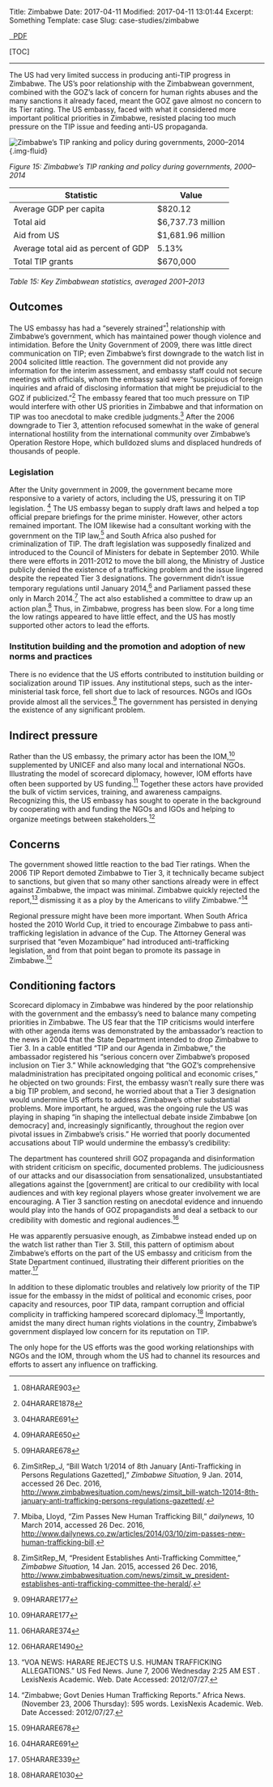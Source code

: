 Title: Zimbabwe
Date: 2017-04-11
Modified: 2017-04-11 13:01:44
Excerpt: Something
Template: case
Slug: case-studies/zimbabwe

<p><a href="/files/pdfs/Case%20study%20-%20Zimbabwe.pdf" class="btn btn-primary">
<span class="glyphicon glyphicon-download-alt" aria-hidden="true"></span>&nbsp;
PDF
</a></p>

[TOC]

---

The US had very limited success in producing anti-TIP progress in Zimbabwe. The
US’s poor relationship with the Zimbabwean government, combined with the GOZ’s
lack of concern for human rights abuses and the many sanctions it already
faced, meant the GOZ gave almost no concern to its Tier rating. The US embassy,
faced with what it considered more important political priorities in Zimbabwe,
resisted placing too much pressure on the TIP issue and feeding anti-US
propaganda.

![Zimbabwe’s TIP ranking and policy during governments, 2000–2014](/files/images/timeline_ZWE.png){.img-fluid}

*Figure 15: Zimbabwe’s TIP ranking and policy during governments, 2000–2014*

Statistic                             | Value
------------------------------------- | --------------------
Average GDP per capita                | $820.12
Total aid                             | $6,737.73 million
Aid from US                           | $1,681.96 million
Average total aid as percent of GDP   | 5.13%
Total TIP grants                      | $670,000

*Table 15: Key Zimbabwean statistics, averaged 2001–2013*

## Outcomes

The US embassy has had a “severely strained”[^516] relationship with Zimbabwe’s
government, which has maintained power though violence and intimidation. Before
the Unity Government of 2009, there was little direct communication on TIP;
even Zimbabwe’s first downgrade to the watch list in 2004 solicited little
reaction. The government did not provide any information for the interim
assessment, and embassy staff could not secure meetings with officials, whom
the embassy said were “suspicious of foreign inquiries and afraid of disclosing
information that might be prejudicial to the GOZ if publicized.”[^517] The
embassy feared that too much pressure on TIP would interfere with other US
priorities in Zimbabwe and that information on TIP was too anecdotal to make
credible judgments.[^518] After the 2006 downgrade to Tier 3, attention
refocused somewhat in the wake of general international hostility from the
international community over Zimbabwe’s Operation Restore Hope, which bulldozed
slums and displaced hundreds of thousands of people.

### Legislation

After the Unity government in 2009, the government became more responsive to a
variety of actors, including the US, pressuring it on TIP legislation. [^519]
The US embassy began to supply draft laws and helped a top official prepare
briefings for the prime minister. However, other actors remained important. The
IOM likewise had a consultant working with the government on the TIP law,[^520]
and South Africa also pushed for criminalization of TIP. The draft legislation
was supposedly finalized and introduced to the Council of Ministers for debate
in September 2010. While there were efforts in 2011-2012 to move the bill
along, the Ministry of Justice publicly denied the existence of a trafficking
problem and the issue lingered despite the repeated Tier 3 designations. The
government didn’t issue temporary regulations until January 2014,[^521] and
Parliament passed these only in March 2014.[^522] The act also established a
committee to draw up an action plan.[^523] Thus, in Zimbabwe, progress has been
slow. For a long time the low ratings appeared to have little effect, and the
US has mostly supported other actors to lead the efforts.

### Institution building and the promotion and adoption of new norms and practices

There is no evidence that the US efforts contributed to institution building or
socialization around TIP issues. Any institutional steps, such as the inter-
ministerial task force, fell short due to lack of resources. NGOs and IGOs
provide almost all the services.[^524] The government has persisted in denying
the existence of any significant problem.

## Indirect pressure

Rather than the US embassy, the primary actor has been the IOM,[^525]
supplemented by UNICEF and also many local and international NGOs. Illustrating
the model of scorecard diplomacy, however, IOM efforts have often been
supported by US funding.[^526] Together these actors have provided the bulk of
victim services, training, and awareness campaigns. Recognizing this, the US
embassy has sought to operate in the background by cooperating with and funding
the NGOs and IGOs and helping to organize meetings between stakeholders.[^527]

## Concerns

The government showed little reaction to the bad Tier ratings. When the 2006
TIP Report demoted Zimbabwe to Tier 3, it technically became subject to
sanctions, but given that so many other sanctions already were in effect
against Zimbabwe, the impact was minimal. Zimbabwe quickly rejected the
report,[^528] dismissing it as a ploy by the Americans to vilify
Zimbabwe.”[^529]

Regional pressure might have been more important. When South Africa hosted the
2010 World Cup, it tried to encourage Zimbabwe to pass anti-trafficking
legislation in advance of the Cup. The Attorney General was surprised that
“even Mozambique” had introduced anti-trafficking legislation, and from that
point began to promote its passage in Zimbabwe.[^530]

## Conditioning factors

Scorecard diplomacy in Zimbabwe was hindered by the poor relationship with the
government and the embassy’s need to balance many competing priorities in
Zimbabwe. The US fear that the TIP criticisms would interfere with other agenda
items was demonstrated by the ambassador’s reaction to the news in 2004 that
the State Department intended to drop Zimbabwe to Tier 3. In a cable entitled
“TIP and our Agenda in Zimbabwe,” the ambassador registered his “serious
concern over Zimbabwe’s proposed inclusion on Tier 3.” While acknowledging that
“the GOZ’s comprehensive maladministration has precipitated ongoing political
and economic crises,” he objected on two grounds: First, the embassy wasn’t
really sure there was a big TIP problem, and second, he worried about that a
Tier 3 designation would undermine US efforts to address Zimbabwe’s other
substantial problems. More important, he argued, was the ongoing rule the US
was playing in shaping “in shaping the intellectual debate inside Zimbabwe \[on
democracy\] and, increasingly significantly, throughout the region over pivotal
issues in Zimbabwe’s crisis.” He worried that poorly documented accusations
about TIP would undermine the embassy’s credibility:

The department has countered shrill GOZ propaganda and disinformation with
strident criticism on specific, documented problems. The judiciousness of our
attacks and our disassociation from sensationalized, unsubstantiated
allegations against the \[government\] are critical to our credibility with
local audiences and with key regional players whose greater involvement we are
encouraging. A Tier 3 sanction resting on anecdotal evidence and innuendo would
play into the hands of GOZ propagandists and deal a setback to our credibility
with domestic and regional audiences.[^531]

He was apparently persuasive enough, as Zimbabwe instead ended up on the watch
list rather than Tier 3. Still, this pattern of optimism about Zimbabwe’s
efforts on the part of the US embassy and criticism from the State Department
continued, illustrating their different priorities on the matter.[^532]

In addition to these diplomatic troubles and relatively low priority of the TIP
issue for the embassy in the midst of political and economic crises, poor
capacity and resources, poor TIP data, rampant corruption and official
complicity in trafficking hampered scorecard diplomacy.[^533] Importantly,
amidst the many direct human rights violations in the country, Zimbabwe’s
government displayed low concern for its reputation on TIP.

The only hope for the US efforts was the good working relationships with NGOs
and the IOM, through whom the US had to channel its resources and efforts to
assert any influence on trafficking.


[^516]: 08HARARE903

[^517]: 04HARARE1878

[^518]: 04HARARE691

[^519]: 09HARARE650

[^520]: 09HARARE678

[^521]: ZimSitRep\_J, “Bill Watch 1/2014 of 8th January
    \[Anti-Trafficking in Persons Regulations Gazetted\],” *Zimbabwe
    Situation*, 9 Jan. 2014, accessed 26 Dec. 2016,
    <http://www.zimbabwesituation.com/news/zimsit_bill-watch-12014-8th-january-anti-trafficking-persons-regulations-gazetted/>.

[^522]: Mbiba, Lloyd, “Zim Passes New Human Trafficking Bill,”
    *dailynews,* 10 March 2014, accessed 26 Dec. 2016,
    <http://www.dailynews.co.zw/articles/2014/03/10/zim-passes-new-human-trafficking-bill>.

[^523]: ZimSitRep\_M, “President Establishes Anti-Trafficking
    Committee,” *Zimbabwe Situation,* 14 Jan. 2015, accessed 26 Dec.
    2016,
    <http://www.zimbabwesituation.com/news/zimsit_w_president-establishes-anti-trafficking-committee-the-herald/>.

[^524]: 09HARARE177

[^525]: 09HARARE177

[^526]: 06HARARE374

[^527]: 06HARARE1490

[^528]: “VOA NEWS: HARARE REJECTS U.S. HUMAN TRAFFICKING ALLEGATIONS.”
    US Fed News. June 7, 2006 Wednesday 2:25 AM EST . LexisNexis
    Academic. Web. Date Accessed: 2012/07/27.

[^529]: “Zimbabwe; Govt Denies Human Trafficking Reports.” Africa News.
    (November 23, 2006 Thursday): 595 words. LexisNexis Academic. Web.
    Date Accessed: 2012/07/27.

[^530]: 09HARARE678

[^531]: 04HARARE691

[^532]: 05HARARE339

[^533]: 08HARARE1030
